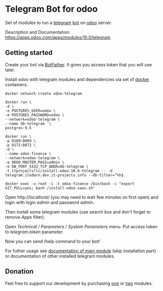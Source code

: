 # Telegram Bot for odoo

Set of modules to run a [telegram](https://telegram.org/) [bot](https://telegram.org/blog/bot-revolution) on [odoo](https://www.odoo.com/) server.

Description and Documentation: https://apps.odoo.com/apps/modules/10.0/telegram

## Getting started

Create your bot via [BotFather](https://telegram.me/botfather). It gives you access token that you will use later.

Install odoo with telegram modules and dependencies via set of [docker](https://docs.docker.com/engine/installation/) containers:

    docker network create odoo-telegram

    docker run \
    -d \
    -e POSTGRES_USER=odoo \
    -e POSTGRES_PASSWORD=odoo \
    --network=odoo-telegram \
    --name db-telegram  \
    postgres:9.5

    docker run \
    -p 8169:8069 \
    -p 8172:8072 \
    -d \
    --name odoo-finance \
    --network=odoo-telegram \
    -e ODOO_MASTER_PASS=admin \
    -e DB_PORT_5432_TCP_ADDR=db-telegram \
    -t itprojectsllc/install-odoo:10.0-telegram -- -d telegram.iledarn.dev.it-projects.info --db-filter=^%h$
    
    docker exec -u root -i -t odoo-finance /bin/bash -c "export GIT_PULL=yes; bash /install-odoo-saas.sh"


Open http://localhost/ (you may need to wait few minutes on first open) and login with login *admin* and password *admin*.

Then install some telegram modules (use search box and don't forget to remove *Apps* filter).

Open *Technical / Parameters / System Parameters* menu. Put access token to *telegram.token* parameter. 

Now you can send /help command to your bot!

For futher usage see [documentation of main module](https://apps.odoo.com/apps/modules/10.0/telegram/) (skip installation part) or documentation of other installed telegram modules. 

## Donation

Feel free to support our development by purchasing [one](https://apps.odoo.com/apps/modules/10.0/telegram) or [two](https://apps.odoo.com/apps/modules/10.0/telegram_chart/) modules.
